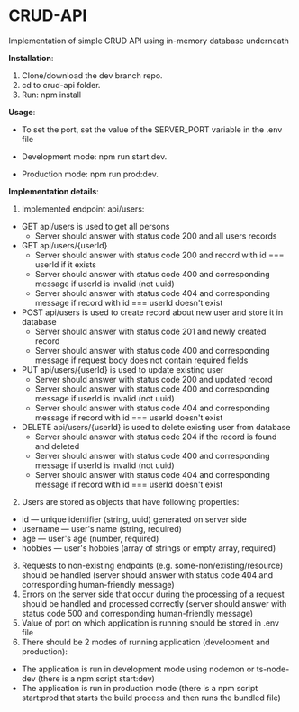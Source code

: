 # CRUD-API
Implementation of simple CRUD API using in-memory database underneath

**Installation**: 
1. Clone/download the dev branch repo.
2. cd to crud-api folder.
3. Run: npm install

**Usage**:
- To set the port, set the value of the SERVER_PORT variable in the .env file

- Development mode: npm run start:dev.
- Production mode: npm run prod:dev.

**Implementation details**:
1. Implemented endpoint api/users:
  - GET api/users is used to get all persons
    - Server should answer with status code 200 and all users records
  - GET api/users/{userId}
    - Server should answer with status code 200 and record with id === userId if it exists
    - Server should answer with status code 400 and corresponding message if userId is invalid (not uuid)
    - Server should answer with status code 404 and corresponding message if record with id === userId doesn't exist
  - POST api/users is used to create record about new user and store it in database
    - Server should answer with status code 201 and newly created record
    - Server should answer with status code 400 and corresponding message if request body does not contain required fields
  - PUT api/users/{userId} is used to update existing user
    - Server should answer with status code 200 and updated record
    - Server should answer with status code 400 and corresponding message if userId is invalid (not uuid)
    - Server should answer with status code 404 and corresponding message if record with id === userId doesn't exist
  - DELETE api/users/{userId} is used to delete existing user from database
    - Server should answer with status code 204 if the record is found and deleted
    - Server should answer with status code 400 and corresponding message if userId is invalid (not uuid)
    - Server should answer with status code 404 and corresponding message if record with id === userId doesn't exist
2. Users are stored as objects that have following properties:
  - id — unique identifier (string, uuid) generated on server side
  - username — user's name (string, required)
  - age — user's age (number, required)
  - hobbies — user's hobbies (array of strings or empty array, required)
3. Requests to non-existing endpoints (e.g. some-non/existing/resource) should be handled (server should answer with status code 404 and corresponding human-friendly message)
4. Errors on the server side that occur during the processing of a request should be handled and processed correctly (server should answer with status code 500 and corresponding human-friendly message)
5. Value of port on which application is running should be stored in .env file
6. There should be 2 modes of running application (development and production):
- The application is run in development mode using nodemon or ts-node-dev (there is a npm script start:dev)
- The application is run in production mode (there is a npm script start:prod that starts the build process and then runs the bundled file)
